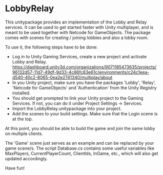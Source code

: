 # LobbyRelay
This unitypackage provides an implementation of the Lobby and Relay services. It can be used to get started faster with Unity multiplayer, and is meant to be used together with Netcode for GameObjects.
The package comes with scenes for creating / joining lobbies and also a lobby room.

To use it, the following steps have to be done:
- Log in to Unity Gaming Services, create a new project and activate Lobby and Relay. https://dashboard.unity3d.com/organizations/9071185473635/projects/96132d57-11d7-49df-9d33-4c86fc83e61c/environments/c24c1eea-d540-40c2-8065-0ea2e2741340/multiplay/about
- In you Unity project, make sure you have the packages 'Lobby', 'Relay', 'Netcode for GameObjects' and 'Authentication' from the Unity Registry installed.
- You should get prompted to link your Unity project to the Gaming Services. If not, you can do it under Project Settings -> Services.
- Import the LobbyRelay.unitypackage into your project.
- Add the scenes to your build settings. Make sure that the Login scene is at the top.

At this point, you should be able to build the game and join the same lobby on multiple clients.

The 'Game' scene just serves as an example and can be replaced by your game scene/s.
The script Database.cs contains some useful variables like MaxPlayers, CurrentPlayerCount, ClientIds, InGame, etc., which will also get updated accordingly.

Have fun!
